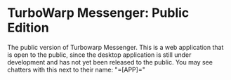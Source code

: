 # TurboWarp Messenger: Public Edition
The public version of Turbowarp Messenger. This is a web application that is open to the public, since the desktop application is still under development and has not yet been released to the public. You may see chatters with this next to their name: "=[APP]="
